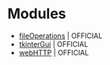 # Modules
- [fileOperations](fileOperations) | OFFICIAL
- [tkinterGui](fileOperations) | OFFICIAL
- [webHTTP](webHTTP) | OFFICIAL
